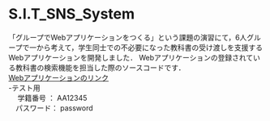 # S.I.T_SNS_System
「グループでWebアプリケーションをつくる」という課題の演習にて，6人グループで一から考えて，学生同士での不必要になった教科書の受け渡しを支援するWebアプリケーションを開発しました．
Webアプリケーションの登録されている教科書の検索機能を担当した際のソースコードです．  
[Webアプリケーションのリンク](http://160.16.141.77:51602/SIT_System/Login)  
-テスト用  
　 学籍番号 ： AA12345  
　パスワード： password
